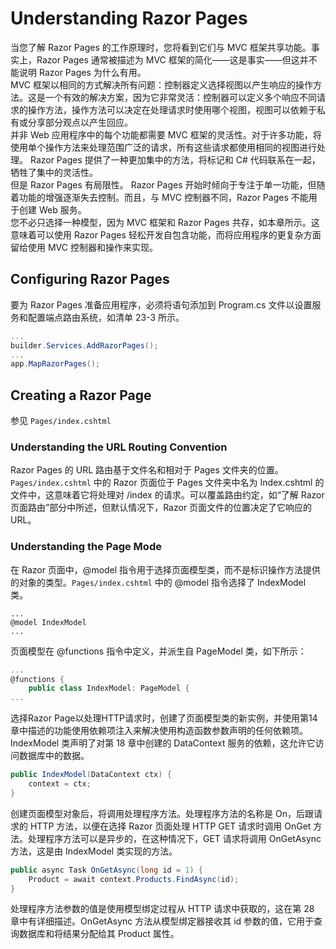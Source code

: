 # Understanding Razor Pages
当您了解 Razor Pages 的工作原理时，您将看到它们与 MVC 框架共享功能。事实上，Razor Pages 通常被描述为 MVC 框架的简化——这是事实——但这并不能说明 Razor Pages 为什么有用。   
MVC 框架以相同的方式解决所有问题：控制器定义选择视图以产生响应的操作方法。这是一个有效的解决方案，因为它非常灵活：控制器可以定义多个响应不同请求的操作方法，操作方法可以决定在处理请求时使用哪个视图，视图可以依赖于私有或分享部分观点以产生回应。  
并非 Web 应用程序中的每个功能都需要 MVC 框架的灵活性。对于许多功能，将使用单个操作方法来处理范围广泛的请求，所有这些请求都使用相同的视图进行处理。 Razor Pages 提供了一种更加集中的方法，将标记和 C# 代码联系在一起，牺牲了集中的灵活性。  
但是 Razor Pages 有局限性。 Razor Pages 开始时倾向于专注于单一功能，但随着功能的增强逐渐失去控制。而且，与 MVC 控制器不同，Razor Pages 不能用于创建 Web 服务。  
您不必只选择一种模型，因为 MVC 框架和 Razor Pages 共存，如本章所示。这意味着可以使用 Razor Pages 轻松开发自包含功能，而将应用程序的更复杂方面留给使用 MVC 控制器和操作来实现。

## Configuring Razor Pages
要为 Razor Pages 准备应用程序，必须将语句添加到 Program.cs 文件以设置服务和配置端点路由系统，如清单 23-3 所示。
```cs
...
builder.Services.AddRazorPages();
...
app.MapRazorPages();
```
## Creating a Razor Page
参见 `Pages/index.cshtml`

### Understanding the URL Routing Convention
Razor Pages 的 URL 路由基于文件名和相对于 Pages 文件夹的位置。`Pages/index.cshtml` 中的 Razor 页面位于 Pages 文件夹中名为 Index.cshtml 的文件中，这意味着它将处理对 /index 的请求。可以覆盖路由约定，如“了解 Razor 页面路由”部分中所述，但默认情况下，Razor 页面文件的位置决定了它响应的 URL。

### Understanding the Page Mode
在 Razor 页面中，@model 指令用于选择页面模型类，而不是标识操作方法提供的对象的类型。`Pages/index.cshtml` 中的 @model 指令选择了 IndexModel 类。
```cshtml
...
@model IndexModel
...
```
页面模型在 @functions 指令中定义，并派生自 PageModel 类，如下所示：
```cs
...
@functions {
    public class IndexModel: PageModel {
...
```
选择Razor Page以处理HTTP请求时，创建了页面模型类的新实例，并使用第14章中描述的功能使用依赖项注入来解决使用构造函数参数声明的任何依赖项。
IndexModel 类声明了对第 18 章中创建的 DataContext 服务的依赖，这允许它访问数据库中的数据。
```cs
public IndexModel(DataContext ctx) {
    context = ctx;
}
```
创建页面模型对象后，将调用处理程序方法。处理程序方法的名称是 On，后跟请求的 HTTP 方法，以便在选择 Razor 页面处理 HTTP GET 请求时调用 OnGet 方法。处理程序方法可以是异步的，在这种情况下，GET 请求将调用 OnGetAsync 方法，这是由 IndexModel 类实现的方法。
```cs
public async Task OnGetAsync(long id = 1) {
    Product = await context.Products.FindAsync(id);
}
```
处理程序方法参数的值是使用模型绑定过程从 HTTP 请求中获取的，这在第 28 章中有详细描述。OnGetAsync 方法从模型绑定器接收其 id 参数的值，它用于查询数据库和将结果分配给其 Product 属性。